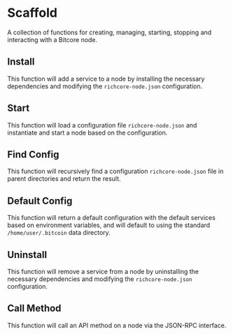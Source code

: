 # Scaffold
A collection of functions for creating, managing, starting, stopping and interacting with a Bitcore node.

## Install
This function will add a service to a node by installing the necessary dependencies and modifying the `richcore-node.json` configuration.

## Start
This function will load a configuration file `richcore-node.json` and instantiate and start a node based on the configuration.

## Find Config
This function will recursively find a configuration `richcore-node.json` file in parent directories and return the result.

## Default Config
This function will return a default configuration with the default services based on environment variables, and will default to using the standard `/home/user/.bitcoin` data directory.

## Uninstall
This function will remove a service from a node by uninstalling the necessary dependencies and modifying the `richcore-node.json` configuration.

## Call Method
This function will call an API method on a node via the JSON-RPC interface.
